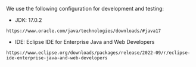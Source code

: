 We use the following configuration for development and testing:   
- JDK: 17.0.2  
```     
https://www.oracle.com/java/technologies/downloads/#java17   
```   
- IDE: Eclipse IDE for Enterprise Java and Web Developers
```   
https://www.eclipse.org/downloads/packages/release/2022-09/r/eclipse-ide-enterprise-java-and-web-developers     
```  
